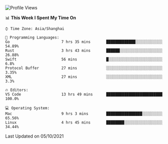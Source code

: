<!--START_SECTION:waka-->
![Profile Views](http://img.shields.io/badge/Profile%20Views-6-blue)

📊 **This Week I Spent My Time On** 

```text
⌚︎ Time Zone: Asia/Shanghai

💬 Programming Languages: 
Go                       7 hrs 35 mins       █████████████░░░░░░░░░░░░   54.89% 
Rust                     3 hrs 43 mins       ██████░░░░░░░░░░░░░░░░░░░   26.88% 
Swift                    56 mins             █░░░░░░░░░░░░░░░░░░░░░░░░   6.8% 
Protocol Buffer          27 mins             ░░░░░░░░░░░░░░░░░░░░░░░░░   3.35% 
XML                      27 mins             ░░░░░░░░░░░░░░░░░░░░░░░░░   3.3%

🔥 Editors: 
VS Code                  13 hrs 49 mins      █████████████████████████   100.0%

💻 Operating System: 
Mac                      9 hrs 3 mins        ████████████████░░░░░░░░░   65.56% 
Linux                    4 hrs 45 mins       ████████░░░░░░░░░░░░░░░░░   34.44%

```


 Last Updated on 05/10/2021
<!--END_SECTION:waka-->
